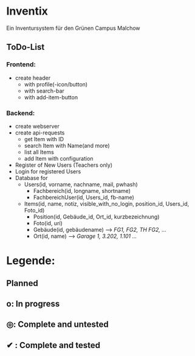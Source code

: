 # Inventix

Ein Inventursystem für den Grünen Campus Malchow


## ToDo-List ##
	
### Frontend: ###
* create header
	* with profile(-icon/button)
	* with search-bar
	* with add-item-button

### Backend: ###
* create webserver
* create api-requests
	* get Item with ID
	* search Item with Name(and more)
	* list all Items
	* add Item with configuration
* Register of New Users (Teachers only)
* Login for registered Users
* Database for
	* Users(id, vorname, nachname, mail, pwhash)
		* Fachbereich(id, longname, shortname)
		* FachbereichUser(id, Users_id, fb-name)
	* Items(id, name, notiz, visible_with_no_login, position_id, Users_id, Foto_id)
		* Position(id, Gebäude_id, Ort_id, kurzbezeichnung)
		* Foto(id, uri)
		* Gebäude(id, gebäudename) 	--> _FG1, FG2, TH FG2, ..._
		* Ort(id, name) 		--> _Garage 1, 3.202, 1.101 ..._








# Legende: #
##    Planned ##
## o: In progress ##
## ◎: Complete and untested ##
## ✔  : Complete and tested ##
